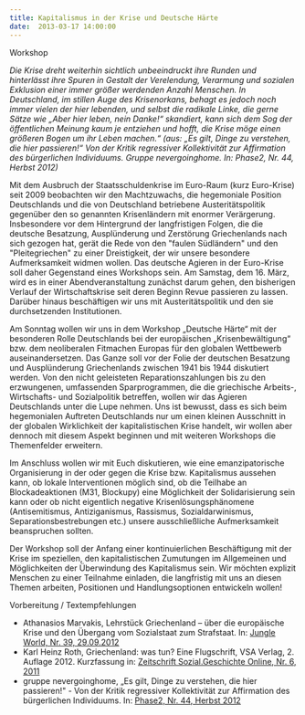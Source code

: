 ```yaml
---
title: Kapitalismus in der Krise und Deutsche Härte
date:  2013-03-17 14:00:00
---
```


Workshop




<em>Die Krise dreht weiterhin sichtlich unbeeindruckt ihre Runden und
hinterlässt ihre Spuren in Gestalt der Verelendung, Verarmung und
sozialen Exklusion einer immer größer werdenden Anzahl Menschen. In
Deutschland, im stillen Auge des Krisenorkans, behagt es jedoch noch
immer vielen der hier lebenden, und selbst die radikale Linke, die gerne
Sätze wie „Aber hier leben, nein Danke!“ skandiert, kann sich dem Sog
der öffentlichen Meinung kaum je entziehen und hofft, die Krise möge
einen größeren Bogen um ihr Leben machen.“ (aus: „Es gilt, Dinge zu
verstehen, die hier passieren!“ Von der Kritik regressiver Kollektivität
zur Affirmation des bürgerlichen Individuums. Gruppe nevergoinghome. In:
Phase2, Nr. 44, Herbst 2012)</em>



Mit dem Ausbruch der Staatsschuldenkrise im Euro-Raum (kurz Euro-Krise)
seit 2009 beobachten wir den Machtzuwachs, die hegemoniale Position
Deutschlands und die von Deutschland betriebene Austeritätspolitik
gegenüber den so genannten Krisenländern mit enormer
Verärgerung. Insbesondere vor dem Hintergrund der langfristigen Folgen,
die die deutsche Besatzung, Ausplünderung und Zerstörung Griechenlands
nach sich gezogen hat, gerät die Rede von den "faulen Südländern" und den
"Pleitegriechen" zu einer Dreistigkeit, der wir unsere besondere
Aufmerksamkeit widmen wollen. Das deutsche Agieren in der Euro-Krise soll
daher Gegenstand eines Workshops sein. Am Samstag, dem 16. März, wird es
in einer Abendveranstaltung zunächst darum gehen, den bisherigen Verlauf
der Wirtschaftskrise seit deren Beginn Revue passieren zu lassen. Darüber
hinaus beschäftigen wir uns mit Austeritätspolitik und den sie
durchsetzenden Institutionen.


Am Sonntag wollen wir uns in dem Workshop „Deutsche Härte“ mit der
besonderen Rolle Deutschlands bei der europäischen „Krisenbewältigung“
bzw. dem neoliberalen Fitmachen Europas für den globalen Wettbewerb
auseinandersetzen. Das Ganze soll vor der Folie der deutschen Besatzung
und Ausplünderung Griechenlands zwischen 1941 bis 1944 diskutiert
werden. Von den nicht geleisteten Reparationszahlungen bis zu den
erzwungenen, umfassenden Sparprogrammen, die die griechische Arbeits-,
Wirtschafts- und Sozialpolitik betreffen, wollen wir das Agieren
Deutschlands unter die Lupe nehmen. Uns ist bewusst, dass es sich beim
hegemonialen Auftreten Deutschlands nur um einen kleinen Ausschnitt in der
globalen Wirklichkeit der kapitalistischen Krise handelt, wir wollen aber
dennoch mit diesem Aspekt beginnen und mit weiteren Workshops die
Themenfelder erweitern.


Im Anschluss wollen wir mit Euch diskutieren, wie eine emanzipatorische
Organisierung in der oder gegen die Krise bzw. Kapitalismus aussehen kann,
ob lokale Interventionen möglich sind, ob die Teilhabe an Blockadeaktionen
(M31, Blockupy) eine Möglichkeit der Solidarisierung sein kann oder ob
nicht eigentlich negative Krisenlösungsphänomene (Antisemitismus,
Antiziganismus, Rassismus, Sozialdarwinismus, Separationsbestrebungen
etc.) unsere ausschließliche Aufmerksamkeit beanspruchen sollten.


Der Workshop soll der Anfang einer kontinuierlichen Beschäftigung mit
der Krise im speziellen, den kapitalistischen Zumutungen im Allgemeinen
und Möglichkeiten der Überwindung des Kapitalismus sein. Wir möchten
explizit Menschen zu einer Teilnahme einladen, die langfristig mit uns an
diesen Themen arbeiten, Positionen und Handlungsoptionen entwickeln
wollen!


Vorbereitung / Textempfehlungen

<ul>

<li>Athanasios Marvakis, Lehrstück Griechenland – über die europäische
Krise und den Übergang vom Sozialstaat zum Strafstaat. In: <a href="http://jungle-world.com/artikel/2012/39/46300.html">Jungle World,
Nr. 39, 29.09.2012</a></li>

<li>Karl Heinz Roth, Griechenland: was tun? Eine Flugschrift, VSA
Verlag, 2. Auflage 2012. Kurzfassung in: <a href="http://duepublico.uni-duisburg-essen.de/servlets/DerivateServlet/Derivate-28996/08_Roth_Griechenland.pdf">Zeitschrift
Sozial.Geschichte Online, Nr. 6, 2011</a></li>

<li>gruppe nevergoinghome, „Es gilt, Dinge zu verstehen, die hier
passieren!" - Von der Kritik regressiver Kollektivität zur Affirmation
des bürgerlichen Individuums. In: <a href="http://phase-zwei.org/hefte/artikel/es-gilt-dinge-zu-verstehen-die-hier-passieren-237/">Phase2,
Nr. 44, Herbst 2012</a></li>

</ul>

